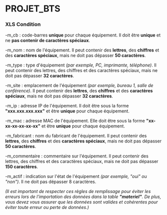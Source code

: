 # **PROJET_BTS** #





### XLS Condition ###
-m_cb : code-barres **unique** pour chaque équipement. Il doit être **unique** et ne **pas contenir de caractères spéciaux**.

-m_nom : nom de l'équipement. Il peut contenir des **lettres**, des **chiffres** et des **caractères spéciaux**, mais ne doit pas dépasser **50 caractères**.

-m_type : type d'équipement _(par exemple, PC, imprimante, téléphone)_. Il peut contenir des lettres, des chiffres et des caractères spéciaux, mais ne doit pas dépasser **32 caractères**.

-m_site : emplacement de l'équipement _(par exemple, bureau 1, salle de conférence)_. Il peut contenir des **lettres**, des **chiffres** et des **caractères spéciaux**, mais ne doit pas dépasser **32 caractères**.

-m_ip : adresse IP de l'équipement. Il doit être sous la forme **"xxx.xxx.xxx.xxx"** et être **unique** pour chaque équipement.

-m_mac : adresse MAC de l'équipement. Elle doit être sous la forme **"xx-xx-xx-xx-xx-xx"** et être **unique** pour chaque équipement.

-m_fabricant : nom du fabricant de l'équipement. Il peut contenir des **lettres**, des **chiffres** et des **caractères spéciaux**, mais ne doit pas dépasser **50 caractères**.

-m_commentaire : commentaire sur l'équipement. Il peut contenir des lettres, des chiffres et des caractères spéciaux, mais ne doit pas dépasser **150 caractères**.

-m_actif : indication sur l'état de l'équipement _(par exemple, "oui" ou "non")_. Il ne doit pas dépasser 8 caractères.

_(Il est important de respecter ces règles de remplissage pour éviter les erreurs lors de l'importation des données dans la table **"materiel"**. De plus, vous devez vous assurer que les données sont valides et cohérentes pour éviter toute erreur ou perte de données.)_ 
